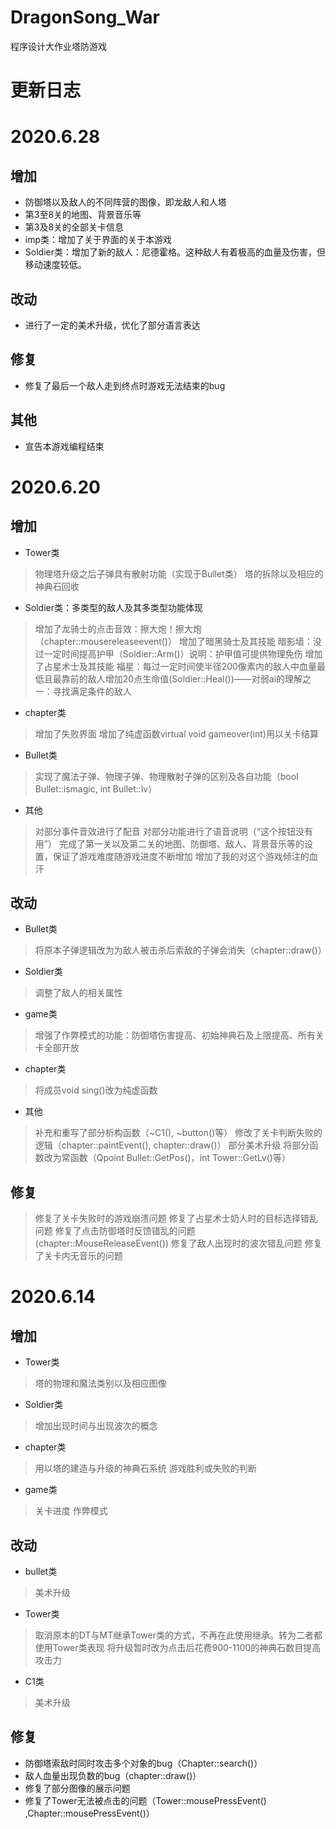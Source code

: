 # DragonSong_War
程序设计大作业塔防游戏

# 更新日志

# 2020.6.28
## 增加
- 防御塔以及敌人的不同阵营的图像，即龙敌人和人塔
- 第3至8关的地图、背景音乐等
- 第3及8关的全部关卡信息
- imp类：增加了关于界面的关于本游戏
- Soldier类：增加了新的敌人：尼德霍格。这种敌人有着极高的血量及伤害，但移动速度较低。

## 改动
- 进行了一定的美术升级，优化了部分语言表达

## 修复
- 修复了最后一个敌人走到终点时游戏无法结束的bug

## 其他
- 宣告本游戏编程结束

# 2020.6.20

## 增加
- Tower类
> 物理塔升级之后子弹具有散射功能（实现于Bullet类）
> 塔的拆除以及相应的神典石回收
- Soldier类：多类型的敌人及其多类型功能体现
> 增加了龙骑士的点击音效：擦大炮！擦大炮（chapter::mousereleaseevent()）
> 增加了暗黑骑士及其技能  暗影墙：没过一定时间提高护甲（Soldier::Arm()）说明：护甲值可提供物理免伤
> 增加了占星术士及其技能  福星：每过一定时间使半径200像素内的敌人中血量最低且最靠前的敌人增加20点生命值(Soldier::Heal())——对弱ai的理解之一：寻找满足条件的敌人
- chapter类
> 增加了失败界面
> 增加了纯虚函数virtual void gameover(int)用以关卡结算
- Bullet类
> 实现了魔法子弹、物理子弹、物理散射子弹的区别及各自功能（bool Bullet::ismagic, int Bullet::lv）
- 其他
> 对部分事件音效进行了配音
> 对部分功能进行了语音说明（“这个按钮没有用”）
> 完成了第一关以及第二关的地图、防御塔、敌人、背景音乐等的设置，保证了游戏难度随游戏进度不断增加
> 增加了我的对这个游戏倾注的血汗

## 改动
- Bullet类
> 将原本子弹逻辑改为为敌人被击杀后索敌的子弹会消失（chapter::draw()）
- Soldier类
> 调整了敌人的相关属性
- game类
> 增强了作弊模式的功能：防御塔伤害提高、初始神典石及上限提高、所有关卡全部开放
- chapter类
> 将成员void sing()改为纯虚函数
- 其他
> 补充和重写了部分析构函数（~C1(), ~button()等）
> 修改了关卡判断失败的逻辑（chapter::paintEvent(), chapter::draw()）
> 部分美术升级
> 将部分函数改为常函数（Qpoint Bullet::GetPos()，int Tower::GetLv()等）

## 修复
> 修复了关卡失败时的游戏崩溃问题
> 修复了占星术士奶人时的目标选择错乱问题
> 修复了点击防御塔时反馈错乱的问题(chapter::MouseReleaseEvent())
> 修复了敌人出现时的波次错乱问题
> 修复了关卡内无音乐的问题




# 2020.6.14

## 增加 
- Tower类
> 塔的物理和魔法类别以及相应图像
- Soldier类
> 增加出现时间与出现波次的概念
- chapter类
> 用以塔的建造与升级的神典石系统
> 游戏胜利或失败的判断
- game类
> 关卡进度
> 作弊模式

## 改动
- bullet类
> 美术升级
- Tower类
> 取消原本的DT与MT继承Tower类的方式，不再在此使用继承。转为二者都使用Tower类表现
> 将升级暂时改为点击后花费900-1100的神典石数目提高攻击力
- C1类
> 美术升级

## 修复
- 防御塔索敌时同时攻击多个对象的bug（Chapter::search()）
- 敌人血量出现负数的bug（chapter::draw()）
- 修复了部分图像的展示问题
- 修复了Tower无法被点击的问题（Tower::mousePressEvent() ,Chapter::mousePressEvent()）